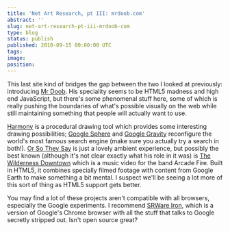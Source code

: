 ```yaml
---
title: 'Net Art Research, pt III: mrdoob.com'
abstract: ''
slug: net-art-research-pt-iii-mrdoob-com
type: blog
status: publish
published: 2010-09-15 00:00:00 UTC
tags: 
image: 
position: 
---
```


This last site kind of bridges the gap between the two I looked at
previously: introducing [Mr Doob][1]. His speciality seems to be HTML5
madness and high end JavaScript, but there\'s some phenomenal stuff
here, some of which is really pushing the boundaries of what\'s possible
visually on the web while still maintaining something that people will
actually want to use.

[Harmony][2] is a procedural drawing tool which provides some
interesting drawing possibilities; [Google Sphere][3] and [Google
Gravity][4] reconfigure the world\'s most famous search engine (make
sure you actually try a search in both!). [Or So They Say][5] is just a
lovely ambient experience, but possibly the best known (although it\'s
not clear exactly what his role in it was) is [The Wilderness
Downtown][6] which is a music video for the band Arcade Fire. Built in
HTML5, it combines specially filmed footage with content from Google
Earth to make something a bit mental. I suspect we\'ll be seeing a lot
more of this sort of thing as HTML5 support gets better.

You may find a lot of these projects aren\'t compatible with all
browsers, especially the Google experiments. I recommend [SRWare
Iron][7], which is a version of Google\'s Chrome browser with all the
stuff that talks to Google secretly stripped out. Isn\'t open source
great?



[1]: http://mrdoob.com/blog
[2]: http://mrdoob.com/projects/harmony/
[3]: http://mrdoob.com/projects/chromeexperiments/google_sphere/
[4]: http://mrdoob.com/projects/chromeexperiments/google_gravity/
[5]: http://xplsv.com/prods/demos/xplsv_orsotheysay/
[6]: http://www.thewildernessdowntown.com/#
[7]: http://www.srware.net/en/software_srware_iron.php

